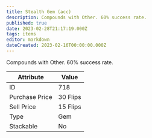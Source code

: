 ```yaml
---
title: Stealth Gem (acc)
description: Compounds with Other. 60% success rate.
published: true
date: 2023-02-28T21:17:19.000Z
tags: items
editor: markdown
dateCreated: 2023-02-16T00:00:00.000Z
---
```


Compounds with Other. 60% success rate.

|Attribute|Value|
|-|-|
|ID|718|
|Purchase Price|30 Flips|
|Sell Price|15 Flips|
|Type|Gem|
|Stackable|No|

